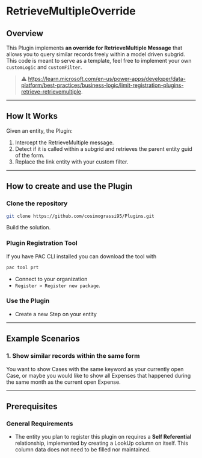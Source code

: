 ﻿# RetrieveMultipleOverride

## Overview

This Plugin implements **an override for RetrieveMultiple Message** that allows you to query similar records freely within a model driven subgrid.
This code is meant to serve as a template, feel free to implement your own `customLogic` and `customFilter`. 


> ⚠️ https://learn.microsoft.com/en-us/power-apps/developer/data-platform/best-practices/business-logic/limit-registration-plugins-retrieve-retrievemultiple.

---

## How It Works

Given an entity, the Plugin:

1. Intercept the RetrieveMultiple message.
2. Detect if it is called within a subgrid and retrieves the parent entity guid of the form.
3. Replace the link entity with your custom filter.

---

## How to create and use the Plugin

### Clone the repository

```bash
git clone https://github.com/cosimograssi95/Plugins.git
```
Build the solution.

### Plugin Registration Tool

If you have PAC CLI installed you can download the tool with

```bash
pac tool prt
```

- Connect to your organization
- `Register > Register new package`.

### Use the Plugin

- Create a new Step on your entity

---

## Example Scenarios

### 1. Show similar records within the same form

You want to show Cases with the same keyword as your currently open Case, or maybe you would like to show all Expenses that happened during the same month as the current open Expense.

---

## Prerequisites

### General Requirements
- The entity you plan to register this plugin on requires a **Self Referential** relationship, implemented by creating a LookUp column on itself. This column data does not need to be filled nor maintained.

